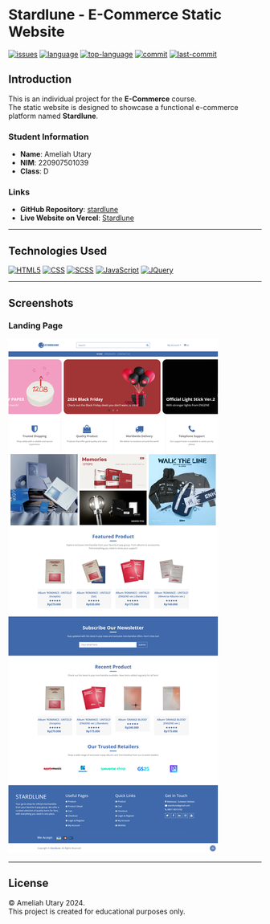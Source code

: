 # Stardlune - E-Commerce Static Website  
[![issues](https://img.shields.io/github/issues/ameliahutary/stardlune)](https://github.com/ameliahutary/stardlune/issues)
[![language](https://img.shields.io/github/languages/count/ameliahutary/stardlune)](https://github.com/ameliahutary/stardlune/search?l=html)
[![top-language](https://img.shields.io/github/languages/top/ameliahutary/stardlune)](https://github.com/ameliahutary/stardlune/search?l=html)
[![commit](https://img.shields.io/github/commit-activity/m/ameliahutary/stardlune)](https://github.com/ameliahutary/stardlune/commits/main)
[![last-commit](https://img.shields.io/github/last-commit/ameliahutary/stardlune)](https://github.com/ameliahutary/stardlune/commits/main)

## Introduction  
This is an individual project for the **E-Commerce** course.  
The static website is designed to showcase a functional e-commerce platform named **Stardlune**.  

### Student Information  
- **Name**: Ameliah Utary 
- **NIM**: 220907501039   
- **Class**: D  

### Links  
- **GitHub Repository**: [stardlune](https://github.com/ameliahutary/stardlune)  
- **Live Website on Vercel**: [Stardlune](https://stardlune.vercel.app/)  

---

## Technologies Used  
[![HTML5](https://img.shields.io/badge/-HTML5-black?style=flat-square&logo=html5&logoColor=orange)](https://github.com/ameliahutary?tab=repositories&language=html)
[![CSS](https://img.shields.io/badge/-CSS-black?style=flat-square&logo=css3&logoColor=blue)](https://github.com/ameliahutary?tab=repositories&language=css)
[![SCSS](https://img.shields.io/badge/-SCSS-black?style=flat-square&logo=sass&logoColor=cc6699)](https://github.com/ameliahutary?tab=repositories&language=scss)
[![JavaScript](https://img.shields.io/badge/-JavaScript-black?style=flat-square&logo=javascript)](https://github.com/ameliahutary?tab=repositories&language=javascript)
[![JQuery](https://img.shields.io/badge/-JQuery-black?style=flat-square&logo=jquery&logoColor=%230769AD)](https://github.com/ameliahutary?tab=repositories)

---

## Screenshots  

### Landing Page
![Landing Page Screenshot](screenshots/landingpage.png)  

---

## License  
&#169; Ameliah Utary 2024.  
This project is created for educational purposes only.  
